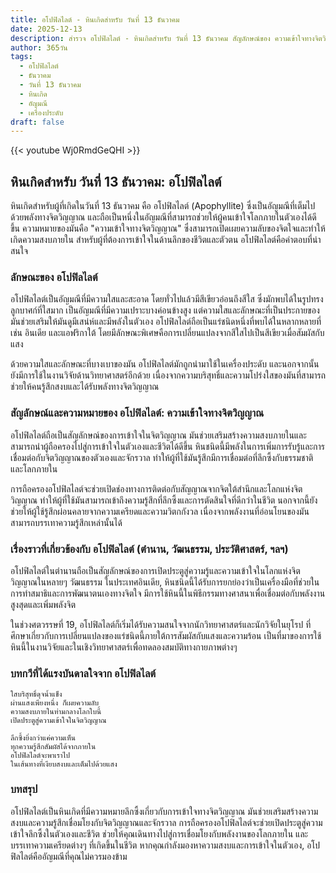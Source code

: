 ```yaml
---
title: อโปฟิลไลต์ - หินเกิดสำหรับ วันที่ 13 ธันวาคม
date: 2025-12-13
description: สำรวจ อโปฟิลไลต์ - หินเกิดสำหรับ วันที่ 13 ธันวาคม สัญลักษณ์ของ ความเข้าใจทางจิตวิญญาณ มาเรียนรู้ความหมายลึกซึ้งของหินพิเศษนี้
author: 365วัน
tags:
  - อโปฟิลไลต์
  - ธันวาคม
  - วันที่ 13 ธันวาคม
  - หินเกิด
  - อัญมณี
  - เครื่องประดับ
draft: false
---
```


{{< youtube Wj0RmdGeQHI >}}

## หินเกิดสำหรับ วันที่ 13 ธันวาคม: อโปฟิลไลต์

หินเกิดสำหรับผู้ที่เกิดในวันที่ 13 ธันวาคม คือ อโปฟิลไลต์ (Apophyllite) ซึ่งเป็นอัญมณีที่เต็มไปด้วยพลังทางจิตวิญญาณ และถือเป็นหนึ่งในอัญมณีที่สามารถช่วยให้ผู้คนเข้าใจโลกภายในตัวเองได้ดีขึ้น ความหมายของมันคือ "ความเข้าใจทางจิตวิญญาณ" ซึ่งสามารถเปิดเผยความลับของจิตใจและทำให้เกิดความสงบภายใน สำหรับผู้ที่ต้องการเข้าใจในด้านลึกของชีวิตและตัวตน อโปฟิลไลต์คือคำตอบที่น่าสนใจ

### ลักษณะของ อโปฟิลไลต์

อโปฟิลไลต์เป็นอัญมณีที่มีความใสและสะอาด โดยทั่วไปแล้วมีสีเขียวอ่อนถึงสีใส ซึ่งมักพบได้ในรูปทรงลูกบาศก์ที่ใสมาก เป็นอัญมณีที่มีความเปราะบางค่อนข้างสูง แต่ความใสและลักษณะที่เป็นประกายของมันช่วยเสริมให้มันดูมีเสน่ห์และมีพลังในตัวเอง อโปฟิลไลต์ถือเป็นแร่ชนิดหนึ่งที่พบได้ในหลากหลายที่ เช่น อินเดีย และแอฟริกาใต้ โดยมีลักษณะพิเศษคือการเปลี่ยนแปลงจากสีใสไปเป็นสีเขียวเมื่อสัมผัสกับแสง

ด้วยความใสและลักษณะที่บางเบาของมัน อโปฟิลไลต์มักถูกนำมาใช้ในเครื่องประดับ และนอกจากนั้นยังมีการใช้ในงานวิจัยด้านวิทยาศาสตร์อีกด้วย เนื่องจากความบริสุทธิ์และความโปร่งใสของมันที่สามารถช่วยให้คนรู้สึกสงบและได้รับพลังทางจิตวิญญาณ

### สัญลักษณ์และความหมายของ อโปฟิลไลต์: ความเข้าใจทางจิตวิญญาณ

อโปฟิลไลต์ถือเป็นสัญลักษณ์ของการเข้าใจในจิตวิญญาณ มันช่วยเสริมสร้างความสงบภายในและสามารถนำผู้ถือครองไปสู่การเข้าใจในตัวเองและชีวิตได้ดีขึ้น หินชนิดนี้มีพลังในการเพิ่มการรับรู้และการเชื่อมต่อกับจิตวิญญาณของตัวเองและจักรวาล ทำให้ผู้ที่ใช้มันรู้สึกมีการเชื่อมต่อที่ลึกซึ้งกับธรรมชาติและโลกภายใน

การถือครองอโปฟิลไลต์จะช่วยเปิดช่องทางการติดต่อกับสัญญาณจากจิตใต้สำนึกและโลกแห่งจิตวิญญาณ ทำให้ผู้ที่ใช้มันสามารถเข้าถึงความรู้สึกที่ลึกซึ้งและการตัดสินใจที่ดีกว่าในชีวิต นอกจากนี้ยังช่วยให้ผู้ใช้รู้สึกผ่อนคลายจากความเครียดและความวิตกกังวล เนื่องจากพลังงานที่อ่อนโยนของมันสามารถบรรเทาความรู้สึกเหล่านั้นได้

### เรื่องราวที่เกี่ยวข้องกับ อโปฟิลไลต์ (ตำนาน, วัฒนธรรม, ประวัติศาสตร์, ฯลฯ)

อโปฟิลไลต์ในตำนานถือเป็นสัญลักษณ์ของการเปิดประตูสู่ความรู้และความเข้าใจในโลกแห่งจิตวิญญาณในหลายๆ วัฒนธรรม ในประเทศอินเดีย, หินชนิดนี้ได้รับการยกย่องว่าเป็นเครื่องมือที่ช่วยในการทำสมาธิและการพัฒนาตนเองทางจิตใจ มีการใช้หินนี้ในพิธีกรรมทางศาสนาเพื่อเชื่อมต่อกับพลังงานสูงสุดและเพิ่มพลังจิต

ในช่วงศตวรรษที่ 19, อโปฟิลไลต์ก็เริ่มได้รับความสนใจจากนักวิทยาศาสตร์และนักวิจัยในยุโรป ที่ศึกษาเกี่ยวกับการเปลี่ยนแปลงของแร่ชนิดนี้ภายใต้การสัมผัสกับแสงและความร้อน เป็นที่มาของการใช้หินนี้ในงานวิจัยและในเชิงวิทยาศาสตร์เพื่อทดลองสมบัติทางกายภาพต่างๆ

### บทกวีที่ได้แรงบันดาลใจจาก อโปฟิลไลต์

```
ใสบริสุทธิ์ดุจน้ำแข็ง  
ผ่านแสงเพียงหนึ่ง ก็เผยความลับ  
ความสงบภายในท่ามกลางโลกใบนี้  
เปิดประตูสู่ความเข้าใจในจิตวิญญาณ

ลึกซึ้งยิ่งกว่าแค่ความเห็น  
ทุกความรู้สึกสัมผัสได้จากภายใน  
อโปฟิลไลต์จะพาเราไป  
ในเส้นทางที่เงียบสงบและเต็มไปด้วยแสง
```

### บทสรุป

อโปฟิลไลต์เป็นหินเกิดที่มีความหมายลึกซึ้งเกี่ยวกับการเข้าใจทางจิตวิญญาณ มันช่วยเสริมสร้างความสงบและความรู้สึกเชื่อมโยงกับจิตวิญญาณและจักรวาล การถือครองอโปฟิลไลต์จะช่วยเปิดประตูสู่ความเข้าใจลึกซึ้งในตัวเองและชีวิต ช่วยให้คุณเดินทางไปสู่การเชื่อมโยงกับพลังงานของโลกภายใน และบรรเทาความเครียดต่างๆ ที่เกิดขึ้นในชีวิต หากคุณกำลังมองหาความสงบและการเข้าใจในตัวเอง, อโปฟิลไลต์คืออัญมณีที่คุณไม่ควรมองข้าม